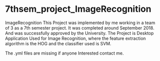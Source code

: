 # 7thsem_project_ImageRecognition
ImageRecognition
This Project was implemented by me working in a team of 3 as a 7th semester project.
It was completed around September 2018. And was successfully approved by the University.
The Project is Desktop Application Used for Image Recognition, where the feature extraction algorithm is the HOG and the classifier
used is SVM.

The .yml files are missing if anyone Interested contact me.
